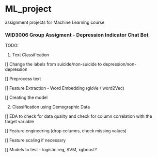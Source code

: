 # ML_project
assignment projects for Machine Learning course
### WID3006 Group Assigment - Depression Indicator Chat Bot

TODO:
1. Text Classification

[] Change the labels from suicide/non-suicide to depression/non-depression

[] Preprocess text

[] Feature Extraction - Word Embedding (gloVe / word2Vec)

[] Creating the model

2. Classification using Demographic Data

[] EDA to check for data quality and check for column correlation with the target variable

[] Feature engineering (drop columns, check missing values)

[] Feature scaling if necessary

[] Models to test - logistic reg, SVM, xgboost?
